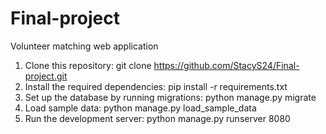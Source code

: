 # Final-project
Volunteer matching web application

1. Clone this repository: git clone https://github.com/StacyS24/Final-project.git
2. Install the required dependencies: pip install -r requirements.txt
3. Set up the database by running migrations: python manage.py migrate
4. Load sample data: python manage.py load_sample_data
5. Run the development server: python manage.py runserver 8080

